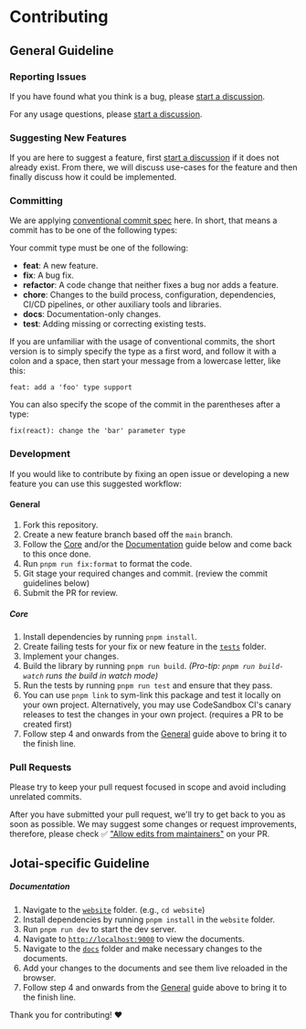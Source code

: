 # Contributing

## General Guideline

### Reporting Issues

If you have found what you think is a bug, please [start a discussion](https://github.com/pmndrs/jotai/discussions/new?category=bug-report).

For any usage questions, please [start a discussion](https://github.com/pmndrs/jotai/discussions/new?category=q-a).

### Suggesting New Features

If you are here to suggest a feature, first [start a discussion](https://github.com/pmndrs/jotai/discussions/new?category=ideas) if it does not already exist. From there, we will discuss use-cases for the feature and then finally discuss how it could be implemented.

### Committing

We are applying [conventional commit spec](https://www.conventionalcommits.org/en/v1.0.0/) here. In short, that means a commit has to be one of the following types:

Your commit type must be one of the following:

- **feat**: A new feature.
- **fix**: A bug fix.
- **refactor**: A code change that neither fixes a bug nor adds a feature.
- **chore**: Changes to the build process, configuration, dependencies, CI/CD pipelines, or other auxiliary tools and libraries.
- **docs**: Documentation-only changes.
- **test**: Adding missing or correcting existing tests.

If you are unfamiliar with the usage of conventional commits,
the short version is to simply specify the type as a first word,
and follow it with a colon and a space, then start your message
from a lowercase letter, like this:

```
feat: add a 'foo' type support
```

You can also specify the scope of the commit in the parentheses after a type:

```
fix(react): change the 'bar' parameter type
```

### Development

If you would like to contribute by fixing an open issue or developing a new feature you can use this suggested workflow:

#### General

1. Fork this repository.
2. Create a new feature branch based off the `main` branch.
3. Follow the [Core](#Core) and/or the [Documentation](#Documentation) guide below and come back to this once done.
4. Run `pnpm run fix:format` to format the code.
5. Git stage your required changes and commit. (review the commit guidelines below)
6. Submit the PR for review.

##### Core

1. Install dependencies by running `pnpm install`.
2. Create failing tests for your fix or new feature in the [`tests`](./tests/) folder.
3. Implement your changes.
4. Build the library by running `pnpm run build`. _(Pro-tip: `pnpm run build-watch` runs the build in watch mode)_
5. Run the tests by running `pnpm run test` and ensure that they pass.
6. You can use `pnpm link` to sym-link this package and test it locally on your own project. Alternatively, you may use CodeSandbox CI's canary releases to test the changes in your own project. (requires a PR to be created first)
7. Follow step 4 and onwards from the [General](#General) guide above to bring it to the finish line.

### Pull Requests

Please try to keep your pull request focused in scope and avoid including unrelated commits.

After you have submitted your pull request, we'll try to get back to you as soon as possible. We may suggest some changes or request improvements, therefore, please check ✅ ["Allow edits from maintainers"](https://docs.github.com/en/pull-requests/collaborating-with-pull-requests/proposing-changes-to-your-work-with-pull-requests/creating-a-pull-request-from-a-fork) on your PR.

## Jotai-specific Guideline

##### Documentation

1. Navigate to the [`website`](./website/) folder. (e.g., `cd website`)
2. Install dependencies by running `pnpm install` in the `website` folder.
3. Run `pnpm run dev` to start the dev server.
4. Navigate to [`http://localhost:9000`](http://localhost:9000) to view the documents.
5. Navigate to the [`docs`](./docs/) folder and make necessary changes to the documents.
6. Add your changes to the documents and see them live reloaded in the browser.
7. Follow step 4 and onwards from the [General](#General) guide above to bring it to the finish line.

Thank you for contributing! :heart:
